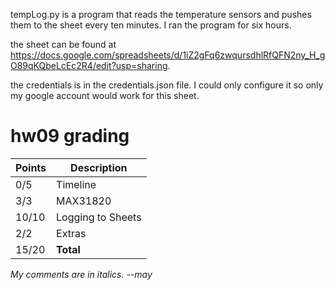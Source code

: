 tempLog.py is a program that reads the temperature sensors and pushes them to the sheet every ten minutes. I ran the program for six hours. 

the sheet can be found at https://docs.google.com/spreadsheets/d/1iZ2gFq6zwqursdhlRfQFN2ny_H_gO89qKQbeLcEc2R4/edit?usp=sharing.

the credentials is in the credentials.json file. I could only configure it so only my google account would work for this sheet.

# hw09 grading

| Points      | Description |
| ----------- | ----------- |
|  0/5 | Timeline | Missing
|  3/3 | MAX31820
| 10/10 | Logging to Sheets
|  2/2 | Extras
| 15/20 | **Total**

*My comments are in italics. --may*

